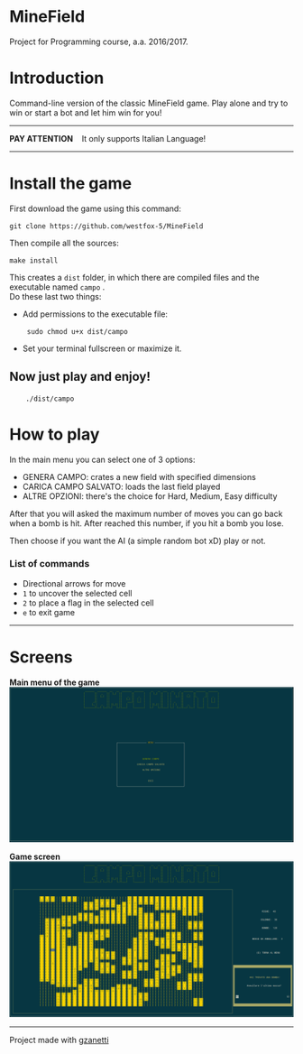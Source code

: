 # MineField
Project for Programming course, a.a. 2016/2017.

# Introduction
Command-line version of the classic MineField game.
Play alone and try to win or start a bot and let him win for you!

---
**PAY ATTENTION** &nbsp;&nbsp; It only supports Italian Language!

---


# Install the game

First download the game using this command:
    
    git clone https://github.com/westfox-5/MineField

Then compile all the sources:

    make install

This creates a `dist` folder, in which there are compiled files and the executable named `campo` .
<br>
Do these last two things:

* Add permissions to the executable file:

       sudo chmod u+x dist/campo

* Set your terminal fullscreen or maximize it.

## Now just play and enjoy!

        ./dist/campo

#  How to play

In the main menu you can select one of 3 options:

* GENERA CAMPO: crates a new field with specified dimensions
* CARICA CAMPO SALVATO: loads the last field played
* ALTRE OPZIONI: there's the choice for Hard, Medium, Easy difficulty


After that you will asked the maximum number of moves you can go back when a bomb is hit. After reached this number, if you hit a bomb you lose.

Then choose if you want the AI (a simple random bot xD) play or not.

### List of commands
 
* Directional arrows for move
* `1` to uncover the selected cell
* `2` to place a flag in the selected cell
* `e` to exit game
---

# Screens


**Main menu of the game**
![Image](imgs/menu.png "MENU")

**Game screen**
![Image](imgs/game.png "GAME")

---

Project made with [gzanetti](https://github.com/gzanetti)